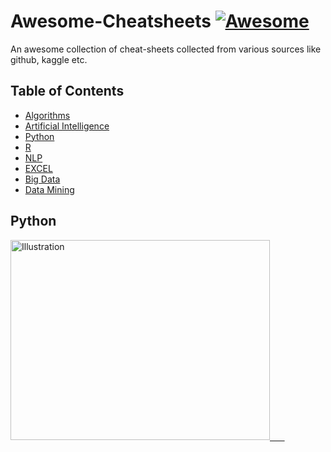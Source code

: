# Awesome-Cheatsheets [![Awesome](https://awesome.re/badge.svg)](https://awesome.re)

An awesome collection of cheat-sheets collected from various sources like github, kaggle etc.


## Table of Contents
- [Algorithms](Algorithms/)
- [Artificial Intelligence](https://github.com/sachans/Awesome-Cheatsheets/tree/master/Artificial%20Intelligence)
- [Python](Python/)
- [R](R/)
- [NLP](NLP/)
- [EXCEL](Excel/)
- [Big Data]()
- [Data Mining]()


## Python

<a href="https://github.com/sachans/DataScience_CheatSheet/blob/master/Python/pandas.pdf"><img src="https://github.com/sachans/DataScience_CheatSheet/blob/master/Images/DA_Pandas.PNG" alt="Illustration" height="320px" width="415px"/> &nbsp; &nbsp; &nbsp;
  
  




